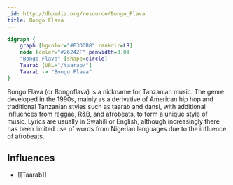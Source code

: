 ```yaml
---
_id: http://dbpedia.org/resource/Bongo_Flava
title: Bongo Flava
---
```


```dot
digraph {
	graph [bgcolor="#F3DDB8" rankdir=LR]
	node [color="#26242F" penwidth=3.0]
	"Bongo Flava" [shape=circle]
	Taarab [URL="/taarab/"]
	Taarab -> "Bongo Flava"
}
```

Bongo Flava (or Bongoflava) is a nickname for Tanzanian music. The genre developed in the 1990s, mainly as a derivative of American hip hop and traditional Tanzanian styles such as taarab and dansi, with additional influences from reggae, R&B, and afrobeats, to form a unique style of music. Lyrics are usually in Swahili or English, although increasingly there has been limited use of words from Nigerian languages due to the influence of afrobeats.

## Influences
- [[Taarab]]
